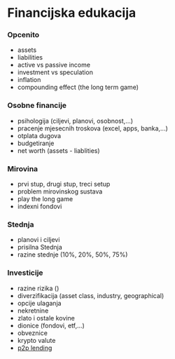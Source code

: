 # Financijska edukacija

### Opcenito
 - assets
 - liabilities
 - active vs passive income
 - investment vs speculation
 - inflation
 - compounding effect (the long term game)

### Osobne financije
 - psihologija (ciljevi, planovi, osobnost,...)
 - pracenje mjesecnih troskova (excel, apps, banka,...)
 - otplata dugova
 - budgetiranje
 - net worth (assets - liablities)


### Mirovina
 - prvi stup, drugi stup, treci setup
 - problem mirovinskog sustava
 - play the long game
 - indexni fondovi


### Stednja
 - planovi i ciljevi
 - prisilna Stednja
 - razine stednje (10%, 20%, 50%, 75%)

### Investicije
 - razine rizika ()
 - diverzifikacija (asset class, industry, geographical)
 - opcije ulaganja
  - nekretnine
  - zlato i ostale kovine
  - dionice (fondovi, etf,...)
  - obveznice
  - krypto valute
  - [p2p lending](p2pLending.md)
